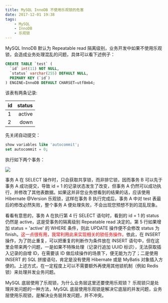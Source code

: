 ```yaml
---
title: MySQL InnoDB 不使用乐观锁的危害
date: 2017-12-01 19:38
tags:
    - MySQL
    - InnoDB
    - 乐观锁
---
```


MySQL InnoDB 默认为 Repeatable read 隔离级别，业务开发中如果不使用乐观锁，会造成业务处理混乱的问题，具体可以看下述例子：

``` sql
CREATE TABLE `test` (
  `id` int(11) NOT NULL,
  `status` varchar(255) DEFAULT NULL,
  PRIMARY KEY (`id`)
) ENGINE=InnoDB DEFAULT CHARSET=utf8mb4;
```

该表有两条记录:

| id        | status   |
| --------  | -----:   |
| 1         | active   |
| 2         |   down   |

先关闭自动提交：

```sql
show variables like 'autocommit';
set autocommit = 0;
```
执行如下两个事务：

![](/img/innodb_optimistic_lock.png)

事务 A 在 SELECT 操作时，只会获取共享锁，而非排它锁，因而事务 B 可以先于事务 A 成功提交，导致 id = 1 的记录状态发生了改变，但事务 A 仍然可以成功执行，并修改了其他表数据。如果这并非您业务想看到的结果的话，应该使用 Hibernate @Version 乐观锁，这样在事务 B 执行完成后，事务 A 中对 test 表最后的修改必然失败，整个事务 A 便处理失败，不会出现您预想不到的混乱现象。

看看有意思的，事务 A 在执行第 4 行 SELECT 语句时，看到的 id = 1 的 status 仍然是 active，这是受事务的隔离级别 Repeatable read 决定的。第 5 行如果增加 status = 'active' 的 WHERE 条件，则此 UPDATE 操作便不会修改 status 为 finish。<font color='red'>这一点很有用，我常利用此来实现相关的锁任务操作。</font>依此，在 INSERT 操作，为了防止重复，可以把重复的判断作为条件放在 INSERT 语句中，但在这里会带来两个问题，一是如果不特殊处理（记录行追加 UUID 标识），无法获取插入记录的自增 ID，在需要该 ID 做后续操作的场景下，便无能为力了；二是使用 INSERT 的 SQL 拼接语句，肯定是没有使用 Hibernate 或是 MyBatis 对象插入方便的。上述方式，在一定程度上可以不需要额外再使用其他锁机制（例如 Redis 锁）来处理并发业务问题。

MySQL 底层使用了乐观锁，为什么业务层这里还要使用乐观锁？
乐观锁只是处理并发问题的一种方法，MySQL 底层使用乐观锁是解决它底层的并发问题，业务层使用乐观锁，是解决业务层并发问题，并不冲突。
